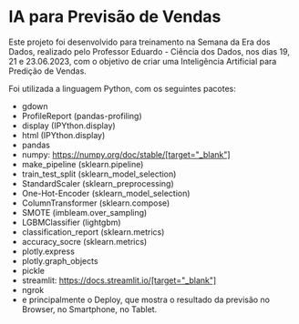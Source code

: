 # IA para Previsão de Vendas

Este projeto foi desenvolvido para treinamento na Semana da Era dos Dados, realizado pelo Professor Eduardo - Ciência dos Dados, nos dias 19, 21 e 23.06.2023, com o objetivo de criar uma Inteligência Artificial para Predição de Vendas.

Foi utilizada a linguagem Python, com os seguintes pacotes:
- gdown
- ProfileReport (pandas-profiling)
- display (IPYthon.display)
- html (IPYthon.display)
- pandas
- numpy: https://numpy.org/doc/stable/[target="_blank"]
- make_pipeline (sklearn.pipeline)
- train_test_split (sklearn_model_selection)
- StandardScaler (sklearn_preprocessing)
- One-Hot-Encoder (sklearn_model_selection)
- ColumnTransformer (sklearn.compose)
- SMOTE (imbleam.over_sampling)
- LGBMClassifier (lightgbm)
- classification_report (sklearn.metrics)
- accuracy_socre (sklearn.metrics)
- plotly.express
- plotly.graph_objects
- pickle
- streamlit: https://docs.streamlit.io/[target="_blank"]
- ngrok
- e principalmente o Deploy, que mostra o resultado da previsão no Browser, no Smartphone, no Tablet.
